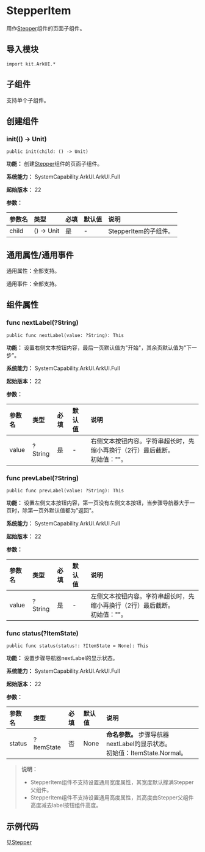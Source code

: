 # StepperItem

用作[Stepper](cj-navigation-switching-stepper.md)组件的页面子组件。

## 导入模块

```cangjie
import kit.ArkUI.*
```

## 子组件

支持单个子组件。

## 创建组件

### init(() -> Unit)

```cangjie
public init(child: () -> Unit)
```

**功能：** 创建[Stepper](cj-navigation-switching-stepper.md)组件的页面子组件。

**系统能力：** SystemCapability.ArkUI.ArkUI.Full

**起始版本：** 22

**参数：**

|参数名|类型|必填|默认值|说明|
|:---|:---|:---|:---|:---|
|child|() -> Unit|是|-|StepperItem的子组件。|

## 通用属性/通用事件

通用属性：全部支持。

通用事件：全部支持。

## 组件属性

### func nextLabel(?String)

```cangjie
public func nextLabel(value: ?String): This
```

**功能：** 设置右侧文本按钮内容，最后一页默认值为"开始"，其余页默认值为"下一步"。

**系统能力：** SystemCapability.ArkUI.ArkUI.Full

**起始版本：** 22

**参数：**

|参数名|类型|必填|默认值|说明|
|:---|:---|:---|:---|:---|
|value|?String|是|-|右侧文本按钮内容。字符串超长时，先缩小再换行（2行）最后截断。<br>初始值：""。|

### func prevLabel(?String)

```cangjie
public func prevLabel(value: ?String): This
```

**功能：** 设置左侧文本按钮内容，第一页没有左侧文本按钮，当步骤导航器大于一页时，除第一页外默认值都为"返回"。

**系统能力：** SystemCapability.ArkUI.ArkUI.Full

**起始版本：** 22

**参数：**

|参数名|类型|必填|默认值|说明|
|:---|:---|:---|:---|:---|
|value|?String|是|-|左侧文本按钮内容。字符串超长时，先缩小再换行（2行）最后截断。<br>初始值：""。|

### func status(?ItemState)

```cangjie
public func status(status!: ?ItemState = None): This
```

**功能：** 设置步骤导航器nextLabel的显示状态。

**系统能力：** SystemCapability.ArkUI.ArkUI.Full

**起始版本：** 22

**参数：**

|参数名|类型|必填|默认值|说明|
|:---|:---|:---|:---|:---|
|status|?ItemState|否|None| **命名参数。** 步骤导航器nextLabel的显示状态。<br>初始值：ItemState.Normal。|

> **说明：**
>
> - StepperItem组件不支持设置通用宽度属性，其宽度默认撑满Stepper父组件。
> - StepperItem组件不支持设置通用高度属性，其高度由Stepper父组件高度减去label按钮组件高度。


## 示例代码

见[Stepper](cj-navigation-switching-stepper.md)